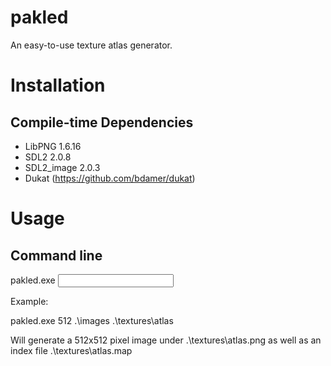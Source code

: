 # pakled
An easy-to-use texture atlas generator.

# Installation

## Compile-time Dependencies
* LibPNG 1.6.16
* SDL2 2.0.8
* SDL2_image 2.0.3
* Dukat (https://github.com/bdamer/dukat)

# Usage

## Command line

pakled.exe <size> <input directory> <output file>

Example:

pakled.exe 512 .\images .\textures\atlas

Will generate a 512x512 pixel image under .\textures\atlas.png as well as an index file .\textures\atlas.map

